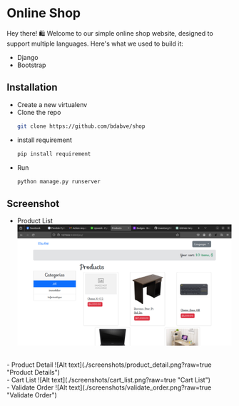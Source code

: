 # Online Shop

Hey there! 🛍️ Welcome to our simple online shop website, designed to support multiple languages. Here's what we used to build it:

  - Django
  - Bootstrap

## Installation
- Create a new virtualenv
- Clone the repo
  ```bash
  git clone https://github.com/bdabve/shop
  ```
- install requirement
  ```bash
  pip install requirement
  ```
- Run
  ```bash
  python manage.py runserver
  ```

## Screenshot

- Product List
  ![Alt text](./screenshots/product_list.png?raw=true "Product List")
<br>
- Product Detail
  ![Alt text](./screenshots/product_detail.png?raw=true "Product Details")
<br>
- Cart List
  ![Alt text](./screenshots/cart_list.png?raw=true "Cart List")
<br>
- Validate Order
  ![Alt text](./screenshots/validate_order.png?raw=true "Validate Order")
